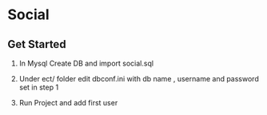# Social

## Get Started

1. In Mysql Create DB and import social.sql

2. Under ect/ folder edit dbconf.ini with db name , username and password set in step 1

3. Run Project and add first user
